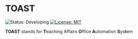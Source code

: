 # TOAST
![Status: Developing](https://img.shields.io/badge/Status-Developing-orange.svg)
[![License: MIT](https://img.shields.io/badge/License-MIT-blue.svg)](https://opensource.org/licenses/MIT)

**TOAST** stands for **T**eaching Affairs **O**ffice **A**utomation **S**ys**t**em
